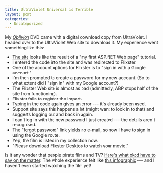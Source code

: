 ```yaml
---
title: UltraViolet Universal is Terrible
layout: post
categories:
  - Uncategorized
---
```

My _[Oblivion](http://www.imdb.com/title/tt1483013/)_ DVD came with a digital download copy from UltraViolet. I headed over to the UltraViolet Web site to download it. My experience went something like this:

  * [The site](http://www.ultravioletuniversal.com/) looks like the result of a "my first ASP.NET Web page" tutorial.
  * I entered the code into the site and was redirected to Flixster.
  * One of the account options for Flixster is to "sign in with a Google account."
  * I'm then prompted to create a password for my new account. (So to what extent did I "sign in" with my Google account?)
  * The Flixster Web site is almost as bad (admittedly, ABP stops half of the site from functioning).
  * Flixster fails to register the import.
  * Typing in the code again gives an error --- it's already been used.
  * Support site says this happens a lot (might want to look in to that) and suggests logging out and back in again.
  * I can't log in with the new password I just created --- the details aren't recognised.
  * The "forgot password" link yields no e-mail, so now I have to sign in using the Google route.
  * Yep, the film is listed in my collection now.
  * "Please download Flixster Desktop to watch your movie."

Is it any wonder that people pirate films and TV? [Here's what xkcd have to say on the matter](http://xkcd.com/488/). The whole experience felt like [this infographic](http://lifehacker.com/5475113/remains-of-the-day-why-piracy-works-edition) --- and I haven't even started watching the film yet!